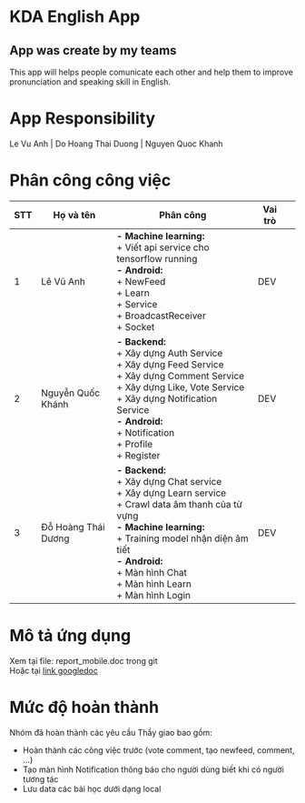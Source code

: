 # KDA English App
App was create by my teams
----
This app will helps people comunicate each other and help them to improve pronunciation and speaking skill in English.
# App Responsibility
Le Vu Anh | Do Hoang Thai Duong | Nguyen Quoc Khanh
# Phân công công việc
| STT | Họ và tên           | Phân công                                                                                                                                                                                                                   | Vai trò |   |
|-----|---------------------|-----------------------------------------------------------------------------------------------------------------------------------------------------------------------------------------------------------------------------|---------|---|
| 1   | Lê Vũ Anh           | **- Machine learning:** <br> + Viết api service cho tensorflow running<br> **- Android:** <br> + NewFeed <br>  + Learn <br>  + Service <br>   + BroadcastReceiver <br>  + Socket <br>                                                                                 | DEV     |
| 2   | Nguyễn Quốc Khánh   | **- Backend:** <br>  + Xây dựng Auth Service <br>  + Xây dựng Feed Service <br>  + Xây dựng Comment Service <br> + Xây dựng Like, Vote Service <br>  + Xây dựng Notification Service <br> **- Android:** <br> + Notification <br> + Profile <br> + Register                 | DEV     |
| 3   | Đỗ Hoàng Thái Dương | **- Backend:** <br>  + Xây dựng Chat service <br> + Xây dựng Learn service <br> + Crawl data âm thanh của từ vựng <br> **- Machine learning:** <br> + Training model nhận diện âm tiết <br> **- Android:** <br> + Màn hình Chat <br> + Màn hình Learn <br> + Màn hình Login <br> | DEV     |

# Mô tả ứng dụng
Xem tại file: report_mobile.doc trong git <br>
Hoặc tại [link googledoc](https://docs.google.com/document/d/1o8TjIsdj-_wjevYAM0KccJHhQ912MNHWeygaWQEwikQ/edit?usp=sharing) 
# Mức độ hoàn thành
Nhóm đã hoàn thành các yêu cầu Thầy giao bao gồm: <br>
+ Hoàn thành các công việc trước (vote comment, tạo newfeed, comment, ...)
+ Tạo màn hình Notification thông báo cho người dùng biết khi có người tương tác
+ Lưu data các bài học dưới dạng local <br>
